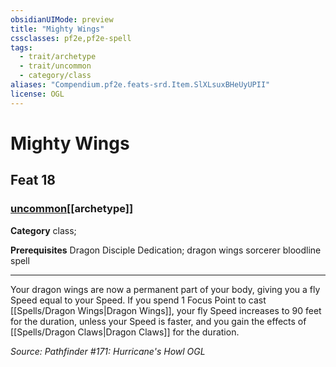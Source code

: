 ```yaml
---
obsidianUIMode: preview
title: "Mighty Wings"
cssclasses: pf2e,pf2e-spell
tags:
  - trait/archetype
  - trait/uncommon
  - category/class
aliases: "Compendium.pf2e.feats-srd.Item.SlXLsuxBHeUyUPII"
license: OGL
---
```

# Mighty Wings
## Feat 18
### [uncommon](uncommon "Uncommon Rarity Trait")[[archetype]]

**Category** class; 



**Prerequisites** Dragon Disciple Dedication; dragon wings sorcerer bloodline spell
* * *
Your dragon wings are now a permanent part of your body, giving you a fly Speed equal to your Speed. If you spend 1 Focus Point to cast [[Spells/Dragon Wings|Dragon Wings]], your fly Speed increases to 90 feet for the duration, unless your Speed is faster, and you gain the effects of [[Spells/Dragon Claws|Dragon Claws]] for the duration.

*Source: Pathfinder #171: Hurricane's Howl*
*OGL*